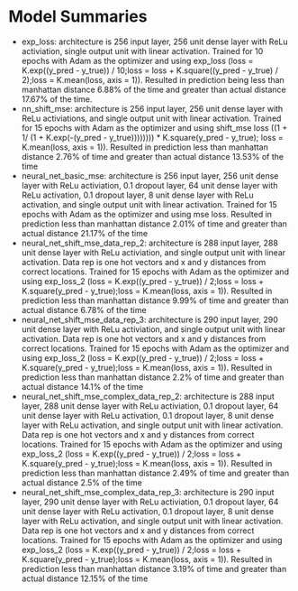 # Model Summaries
- exp_loss: architecture is 256 input layer, 256 unit dense layer with ReLu activiation, single output unit with linear activation. Trained for 10 epochs with Adam as the optimizer and using exp_loss (loss = K.exp((y_pred - y_true)) / 10;loss = loss + K.square((y_pred - y_true) / 2);loss = K.mean(loss, axis = 1)). Resulted in prediction being less than manhattan distance 6.88% of the time and greater than actual distance 17.67% of the time.
- nn_shift_mse: architecture is 256 input layer, 256 unit dense layer with ReLu activiations, and single output unit with linear activation. Trained for 15 epochs with Adam as the optimizer and using shift_mse loss ((1 + 1/ (1 + K.exp(-(y_pred - y_true)))))))) * K.square(y_pred - y_true); loss = K.mean(loss, axis = 1)). Resulted in prediction less than manhattan distance 2.76% of time and greater than actual distance 13.53% of the time
- neural_net_basic_mse: architecture is 256 input layer, 256 unit dense layer with ReLu activiation, 0.1 dropout layer, 64 unit dense layer with ReLu activation, 0.1 dropout layer, 8 unit dense layer with ReLu activation, and single output unit with linear activation. Trained for 15 epochs with Adam as the optimizer and using mse loss. Resulted in prediction less than manhattan distance 2.01% of time and greater than actual distance 21.17% of the time
- neural_net_shift_mse_data_rep_2: architecture is 288 input layer, 288 unit dense layer with ReLu activiation, and single output unit with linear activation. Data rep is one hot vectors and x and y distances from correct locations. Trained for 15 epochs with Adam as the optimizer and using exp_loss_2 (loss = K.exp((y_pred - y_true)) / 2;loss = loss + K.square(y_pred - y_true);loss = K.mean(loss, axis = 1)). Resulted in prediction less than manhattan distance 9.99% of time and greater than actual distance 6.78% of the time
- neural_net_shift_mse_data_rep_3: architecture is 290 input layer, 290 unit dense layer with ReLu activiation, and single output unit with linear activation. Data rep is one hot vectors and x and y distances from correct locations. Trained for 15 epochs with Adam as the optimizer and using exp_loss_2 (loss = K.exp((y_pred - y_true)) / 2;loss = loss + K.square(y_pred - y_true);loss = K.mean(loss, axis = 1)). Resulted in prediction less than manhattan distance 2.2% of time and greater than actual distance 14.1% of the time
- neural_net_shift_mse_complex_data_rep_2: architecture is 288 input layer, 288 unit dense layer with ReLu activiation, 0.1 dropout layer, 64 unit dense layer with ReLu activation, 0.1 dropout layer, 8 unit dense layer with ReLu activation, and single output unit with linear activation. Data rep is one hot vectors and x and y distances from correct locations. Trained for 15 epochs with Adam as the optimizer and using exp_loss_2 (loss = K.exp((y_pred - y_true)) / 2;loss = loss + K.square(y_pred - y_true);loss = K.mean(loss, axis = 1)). Resulted in prediction less than manhattan distance 2.49% of time and greater than actual distance 2.5% of the time
- neural_net_shift_mse_complex_data_rep_3: architecture is 290 input layer, 290 unit dense layer with ReLu activiation, 0.1 dropout layer, 64 unit dense layer with ReLu activation, 0.1 dropout layer, 8 unit dense layer with ReLu activation, and single output unit with linear activation. Data rep is one hot vectors and x and y distances from correct locations. Trained for 15 epochs with Adam as the optimizer and using exp_loss_2 (loss = K.exp((y_pred - y_true)) / 2;loss = loss + K.square(y_pred - y_true);loss = K.mean(loss, axis = 1)). Resulted in prediction less than manhattan distance 3.19% of time and greater than actual distance 12.15% of the time